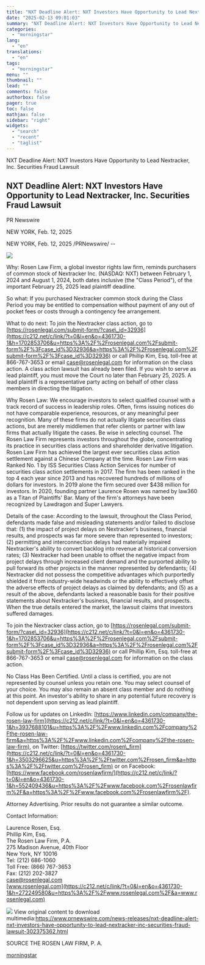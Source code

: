 ```yaml
---
title: "NXT Deadline Alert: NXT Investors Have Opportunity to Lead Nextracker, Inc. Securities Fraud Lawsuit"
date: "2025-02-13 09:01:03"
summary: "NXT Deadline Alert: NXT Investors Have Opportunity to Lead Nextracker, Inc. Securities Fraud Lawsuit NXT Deadline Alert: NXT Investors Have Opportunity to Lead Nextracker, Inc. Securities Fraud Lawsuit PR Newswire NEW YORK, Feb. 12, 2025 NEW YORK, Feb. 12, 2025 /PRNewswire/ -- Why: Rosen Law Firm, a global investor rights..."
categories:
  - "morningstar"
lang:
  - "en"
translations:
  - "en"
tags:
  - "morningstar"
menu: ""
thumbnail: ""
lead: ""
comments: false
authorbox: false
pager: true
toc: false
mathjax: false
sidebar: "right"
widgets:
  - "search"
  - "recent"
  - "taglist"
---
```


NXT Deadline Alert: NXT Investors Have Opportunity to Lead Nextracker, Inc. Securities Fraud Lawsuit

NXT Deadline Alert: NXT Investors Have Opportunity to Lead Nextracker, Inc. Securities Fraud Lawsuit
----------------------------------------------------------------------------------------------------

PR Newswire

NEW YORK, Feb. 12, 2025


NEW YORK, Feb. 12, 2025 /PRNewswire/ --

[![](https://mma.prnewswire.com/media/2598307/32a64817_10ba_407b_947c_76bd790799f6_Logo.jpg)](https://mma.prnewswire.com/media/2598307/32a64817_10ba_407b_947c_76bd790799f6_Logo.html)

Why: Rosen Law Firm, a global investor rights law firm, reminds purchasers of common stock of Nextracker Inc. (NASDAQ: NXT) between February 1, 2024 and August 1, 2024, both dates inclusive (the "Class Period"), of the important February 25, 2025 lead plaintiff deadline.

So what: If you purchased Nextracker common stock during the Class Period you may be entitled to compensation without payment of any out of pocket fees or costs through a contingency fee arrangement.

What to do next: To join the Nextracker class action, go to [https://rosenlegal.com/submit-form/?case\_id=32936](https://c212.net/c/link/?t=0&l=en&o=4361730-1&h=1702853706&u=https%3A%2F%2Frosenlegal.com%2Fsubmit-form%2F%3Fcase_id%3D32936&a=https%3A%2F%2Frosenlegal.com%2Fsubmit-form%2F%3Fcase_id%3D32936) or call Phillip Kim, Esq. toll-free at 866-767-3653 or email [case@rosenlegal.com](mailto:case@rosenlegal.com) for information on the class action. A class action lawsuit has already been filed. If you wish to serve as lead plaintiff, you must move the Court no later than February 25, 2025. A lead plaintiff is a representative party acting on behalf of other class members in directing the litigation.

Why Rosen Law: We encourage investors to select qualified counsel with a track record of success in leadership roles. Often, firms issuing notices do not have comparable experience, resources, or any meaningful peer recognition. Many of these firms do not actually litigate securities class actions, but are merely middlemen that refer clients or partner with law firms that actually litigate the cases. Be wise in selecting counsel. The Rosen Law Firm represents investors throughout the globe, concentrating its practice in securities class actions and shareholder derivative litigation. Rosen Law Firm has achieved the largest ever securities class action settlement against a Chinese Company at the time. Rosen Law Firm was Ranked No. 1 by ISS Securities Class Action Services for number of securities class action settlements in 2017. The firm has been ranked in the top 4 each year since 2013 and has recovered hundreds of millions of dollars for investors. In 2019 alone the firm secured over $438 million for investors. In 2020, founding partner Laurence Rosen was named by law360 as a Titan of Plaintiffs' Bar. Many of the firm's attorneys have been recognized by Lawdragon and Super Lawyers.

Details of the case: According to the lawsuit, throughout the Class Period, defendants made false and misleading statements and/or failed to disclose that: (1) the impact of project delays on Nextracker's business, financial results, and prospects was far more severe than represented to investors; (2) permitting and interconnection delays had materially impaired Nextracker's ability to convert backlog into revenue at historical conversion rates; (3) Nextracker had been unable to offset the negative impact from project delays through increased client demand and the purported ability to pull forward its other projects in the manner represented by defendants; (4) Nextracker did not possess the competitive advantages which purportedly shielded it from industry-wide headwinds or the ability to effectively offset the adverse effects of project delays as claimed by defendants; and (5) as a result of the above, defendants lacked a reasonable basis for their positive statements about Nextracker's business, financial results, and prospects. When the true details entered the market, the lawsuit claims that investors suffered damages.

To join the Nextracker class action, go to [https://rosenlegal.com/submit-form/?case\_id=32936](https://c212.net/c/link/?t=0&l=en&o=4361730-1&h=1702853706&u=https%3A%2F%2Frosenlegal.com%2Fsubmit-form%2F%3Fcase_id%3D32936&a=https%3A%2F%2Frosenlegal.com%2Fsubmit-form%2F%3Fcase_id%3D32936) or call Phillip Kim, Esq. toll-free at 866-767-3653 or email [case@rosenlegal.com](mailto:case@rosenlegal.com) for information on the class action.

No Class Has Been Certified. Until a class is certified, you are not represented by counsel unless you retain one. You may select counsel of your choice. You may also remain an absent class member and do nothing at this point. An investor's ability to share in any potential future recovery is not dependent upon serving as lead plaintiff.

Follow us for updates on LinkedIn: [https://www.linkedin.com/company/the-rosen-law-firm](https://c212.net/c/link/?t=0&l=en&o=4361730-1&h=3937688101&u=https%3A%2F%2Fwww.linkedin.com%2Fcompany%2Fthe-rosen-law-firm&a=https%3A%2F%2Fwww.linkedin.com%2Fcompany%2Fthe-rosen-law-firm), on Twitter: [https://twitter.com/rosen\_firm](https://c212.net/c/link/?t=0&l=en&o=4361730-1&h=3503296625&u=https%3A%2F%2Ftwitter.com%2Frosen_firm&a=https%3A%2F%2Ftwitter.com%2Frosen_firm) or on Facebook: [https://www.facebook.com/rosenlawfirm/](https://c212.net/c/link/?t=0&l=en&o=4361730-1&h=552409436&u=https%3A%2F%2Fwww.facebook.com%2Frosenlawfirm%2F&a=https%3A%2F%2Fwww.facebook.com%2Frosenlawfirm%2F).

Attorney Advertising. Prior results do not guarantee a similar outcome.

Contact Information:

Laurence Rosen, Esq.  
Phillip Kim, Esq.  
The Rosen Law Firm, P.A.  
275 Madison Avenue, 40th Floor  
New York, NY 10016  
Tel: (212) 686-1060  
Toll Free: (866) 767-3653  
Fax: (212) 202-3827  
[case@rosenlegal.com](mailto:case@rosenlegal.com)  
[www.rosenlegal.com](https://c212.net/c/link/?t=0&l=en&o=4361730-1&h=272249580&u=https%3A%2F%2Fwww.rosenlegal.com%2F&a=www.rosenlegal.com)

 ![](https://c212.net/c/img/favicon.png?sn=DC18401&sd=2025-02-12) View original content to download multimedia:<https://www.prnewswire.com/news-releases/nxt-deadline-alert-nxt-investors-have-opportunity-to-lead-nextracker-inc-securities-fraud-lawsuit-302375362.html>

SOURCE THE ROSEN LAW FIRM, P. A.

[morningstar](https://www.morningstar.com/news/pr-newswire/20250212dc18401/nxt-deadline-alert-nxt-investors-have-opportunity-to-lead-nextracker-inc-securities-fraud-lawsuit)

